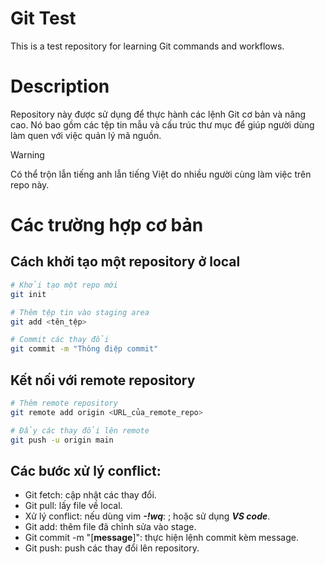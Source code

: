 # Git Test
This is a test repository for learning Git commands and workflows.

# Description
Repository này được sử dụng để thực hành các lệnh Git cơ bản và nâng cao. Nó bao gồm các tệp tin mẫu và cấu trúc thư mục để giúp người dùng làm quen với việc quản lý mã nguồn.

> [!WARNING]
> Có thể trộn lẫn tiếng anh lẫn tiếng Việt do nhiều người cùng làm việc trên repo này.

# Các trường hợp cơ bản
## Cách khởi tạo một repository ở local
```bash
# Khởi tạo một repo mới
git init

# Thêm tệp tin vào staging area
git add <tên_tệp>

# Commit các thay đổi
git commit -m "Thông điệp commit"
```

## Kết nối với remote repository
```bash
# Thêm remote repository
git remote add origin <URL_của_remote_repo>

# Đẩy các thay đổi lên remote
git push -u origin main
```
## Các bước xử lý conflict:
- Git fetch: cập nhật các thay đổi.
- Git pull: lấy file về local.
- Xử lý conflict: nếu dùng vim ***-!wq***: ; hoặc sử dụng ***VS code***.
- Git add: thêm file đã chỉnh sửa vào stage.
- Git commit -m "[**message**]": thực hiện lệnh commit kèm message.
- Git push: push các thay đổi lên repository. 
